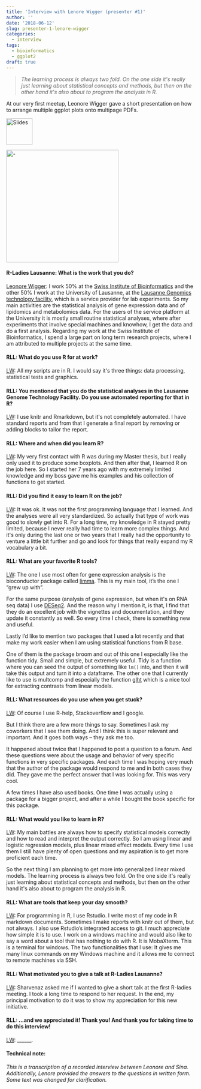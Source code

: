 ```yaml
---
title: 'Interview with Lenore Wigger (presenter #1)'
author: ''
date: '2018-06-12'
slug: presenter-1-lenore-wigger
categories:
  - interview
tags:
  - bioinformatics
  - ggplot2
draft: true
---
```





> *The learning process is always two fold. On the one side it's really just learning about statistical concepts and methods, but then on the other hand it's also about to program the analysis in R.*



At our very first meetup, Leonore Wigger [<i class="far fa-address-card"></i>](https://applicationspub.unil.ch/interpub/noauth/php/Un/UnPers.php?PerNum=1113974&LanCode=37) gave a short presentation on how to arrange multiple ggplot plots onto multipage PDFs.



<a href="https://github.com/rladies/meetup-presentations_lausanne/raw/master/20180201_kickoff/2018-02-01-lightning_multipage_pdf_lw.pdf"><img src="/files/img_slides.png" alt="Slides" height="70" /></a>


<img src="/files/2018-02-01-kickoff/DSC02007 (1).png" alt="-" height="300" />


#### R-Ladies Lausanne: What is the work that you do?

<u>Leonore Wigger</u>: I work 50% at the [Swiss Institute of Bioinformatics](https://sib.swiss/) and the other 50% I work at the University of Lausanne, at the [Lausanne Genomics technology facility](https://www.unil.ch/gtf/en/home.html), which is a service provider for lab experiments. So my main activities are the statistical analysis of gene expression data and of lipidomics and metabolomics data. For the users of the service platform at the University it is mostly small routine statistical analyses, where after experiments that involve special machines and knowhow, I get the data and do a first analysis. Regarding my work at the Swiss Institute of Bioinformatics, I spend a large part on long term research projects, where I am attributed to multiple projects at the same time.

#### RLL: What do you use R for at work?
<u>LW</u>: All my scripts are in R. I would say it's three things: data processing, statistical tests and graphics. 

#### RLL: You mentioned that you do the statistical analyses in the Lausanne Genome Technology Facility. Do you use automated reporting for that in R? 
<u>LW</u>: I use knitr and Rmarkdown, but it's not completely automated. I have standard reports and from that I generate a final report by removing or adding blocks to tailor the report. 

#### RLL: Where and when did you learn R?
<u>LW</u>: My very first contact with R was during my Master thesis, but I really only used it to produce some boxplots. And then after that, I learned R on the job here. So I started her 7 years ago with my extremely limited knowledge and my boss gave me his examples and his collection of functions to get started.

#### RLL: Did you find it easy to learn R on the job?
<u>LW</u>: It was ok. It was not the first programming language that I learned. And the analyses were all very standardized. So actually that type of work was good to slowly get into R. For a long time, my knowledge in R stayed pretty limited, because I never really had time to learn more complex things. And it's only during the last one or two years that I really had the opportunity to venture a little bit further and go and look for things that really expand my R vocabulary a bit.

#### RLL: What are your favorite R tools?
<u>LW</u>: 
The one I use most often for gene expression analysis is the bioconductor package called [limma](https://bioconductor.org/packages/release/bioc/html/limma.html). This is my main tool, it’s the one I “grew up with”.

For the same purpose (analysis of gene expression, but when it's on RNA seq data) I use [DESeq2](https://bioconductor.org/packages/release/bioc/html/DESeq2.html). And the reason why I mention it, is that, I find that they do an excellent job with the vignettes and documentation, and they update it constantly as well. So every time I check, there is something new and useful. 


Lastly I’d like to mention two packages that I used a lot recently and that make my work easier when I am using statistical functions from R base. 

One of them is the package broom and out of this one I especially like the function tidy. Small and simple, but extremely useful. Tidy is a function where you can seed the output of something like `lm()` into, and then it will take this output and turn it into a dataframe. The other one that I currently like to use is multcomp and especially the function [glht]( https://www.rdocumentation.org/packages/multcomp/versions/1.4-7/topics/glht) which is a nice tool for extracting contrasts from linear models.

#### RLL: What resources do you use when you get stuck? 
<u>LW</u>: Of course I use R-help, Stackoverflow and I google. 

But I think there are a few more things to say. Sometimes I ask my coworkers that I see them doing. And I think this is super relevant and important. And it goes both ways – they ask me too. 

It happened about twice that I happened to post a question to a forum. And these questions were about the usage and behavior of very specific functions in very specific packages. And each time I was hoping very much that the author of the package would respond to me and in both cases they did. They gave me the perfect answer that I was looking for. This was very cool. 

A few times I have also used books. One time I was actually using a package for a bigger project, and after a while I bought the book specific for this package.

#### RLL: What would you like to learn in R?
<u>LW</u>: My main battles are always how to specify statistical models correctly and how to read and interpret the output correctly. So I am using linear and logistic regression models, plus linear mixed effect models. Every time I use them I still have plenty of open questions and my aspiration is to get more proficient each time.

So the next thing I am planning to get more into generalized linear mixed models. The learning process is always two fold. On the one side it's really just learning about statistical concepts and methods, but then on the other hand it's also about to program the analysis in R. 

#### RLL: What are tools that keep your day smooth?
<u>LW</u>: For programming in R, I use Rstudio. I write most of my code in R markdown documents. Sometimes I make reports with knitr out of them, but not always. I also use Rstudio’s integrated access to git. I much appreciate how simple it is to use. I work on a windows machine and would also like to say a word about a tool that has nothing to do with R. It is MobaXterm. This is a terminal for windows. The two functionalities that I use: It gives me many linux commands on my Windows machine and it allows me to connect to remote machines via SSH.


#### RLL: What motivated you to give a talk at R-Ladies Lausanne?
<u>LW</u>: Sharvenaz asked me if I wanted to give a short talk at the first R-ladies meeting. I took a long time to respond to her request. In the end, my principal motivation to do it was to show my appreciation for this new initiative.

#### RLL: ...and we appreciated it! Thank you! And thank you for taking time to do this interview!
<u>LW</u>: ______.



#### Technical note:
*This is a transcription of a recorded interview between Leonore and Sina. Additionally, Lenore provided the answers to the questions in written form. Some text was changed for clarification.*
